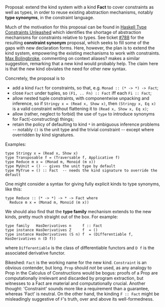 
Proposal: extend the kind system with a kind **Fact** to cover constraints as well as types, in order to reuse existing abstraction mechanisms, notably **type synonyms**, in the constraint language.


Much of the motivation for this proposal can be found in [ Haskell Type Constraints Unleashed](http://www.cs.kuleuven.be/%7Etoms/Research/papers/constraint_families.pdf) which identifies the shortage of abstraction mechanisms for constraints relative to types. See ticket [\#788](https://gitlab.haskell.org//ghc/ghc/issues/788) for the resulting **constraint synonym** proposal, which seeks to fill some of the gaps with new declaration forms. Here, however, the plan is to extend the kind system, empowering the existing mechanisms to work with constraints. [ Max Bolingbroke](http://blog.omega-prime.co.uk/?p=61), commenting on context aliases? makes a similar suggestion, remarking that a new kind would probably help. The claim here is that the new kind obviates the need for other new syntax.


Concretely, the proposal is to

- add a kind `Fact` for constraints, so that, e.g. `Monad :: (* -> *) -> Fact`;
- close `Fact` under tuples, so `(F1, .. Fn) :: Fact` iff each `Fi :: Fact`;
- allow nested tuple constraints, with componentwise unpacking and inference, so if `Stringy x = (Read x, Show x)`, then `(Stringy x, Eq x)` is a valid constraint without flattening it to `(Read x, Show x, Eq x)`;
- allow (rather, neglect to forbid) the use of `type` to introduce synonyms for Fact(-constructing) things;
- retain the policy of defaulting to kind `*` in ambiguous inference problems -- notably `()` is the unit type and the trivial constraint -- except where overridden by kind signatures.


Examples:

```wiki
type Stringy x = (Read x, Show x)
type Transposable f = (Traversable f, Applicative f)
type Reduce m x = (Monad m, Monoid (m x))
type MyUnit = () -- gives the unit type by default
type MyTrue = () :: Fact  -- needs the kind signature to override the default
```


One might consider a syntax for giving fully explicit kinds to type synonyms, like this:

```wiki
type Reduce :: (* -> *) -> * -> Fact where
  Reduce m x = (Monad m, Monoid (m x))
```


We should also find that the **type family** mechanism extends to the new kinds, pretty much straight out of the box. For example:

```wiki
type family   HasDerivatives n     f :: Fact
type instance HasDerivatives Z     f  = ()
type instance HasDerivatives (S n) f  = (Differentiable f, HasDerivatives n (D f))
```


where `Differentiable` is the class of differentiable functors and `D f` is the associated derivative functor.


Bikeshed: `Fact` is the working name for the new kind. `Constraint` is an obvious contender, but long. `Prop` should *not* be used, as any analogy to Prop in the Calculus of Constructions would be bogus: proofs of a Prop are computationally irrelevant and discarded by program extraction, but witnesses to a Fact are material and computationally crucial. Another thought: 'Constraint' sounds more like a requirement than a guarantee, whereas 'Fact' is neutral. On the other hand, the kinding `F :: Fact` might be misleadingly suggestive of `F`'s truth, over and above its well-formedness.
